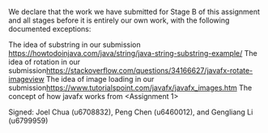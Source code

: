 We declare that the work we have submitted for Stage B of this assignment and all stages before it is entirely our own work, with the following documented exceptions:

The idea of substring in our submission <https://howtodoinjava.com/java/string/java-string-substring-example/> 
The idea of rotation in our submission<https://stackoverflow.com/questions/34166627/javafx-rotate-imageview>
The idea of image loading in our submission<https://www.tutorialspoint.com/javafx/javafx_images.htm>
The concept of how javafx works from <Assignment 1>



Signed: Joel Chua (u6708832), Peng Chen (u6460012), and Gengliang Li (u6799959)

